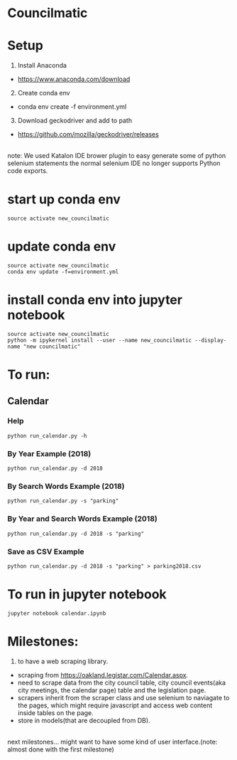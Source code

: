 # Councilmatic

# Setup

1. Install Anaconda 
  * https://www.anaconda.com/download
2. Create conda env
  * conda env create -f environment.yml
3. Download geckodriver and add to path
  * https://github.com/mozilla/geckodriver/releases
  <br>
note: We used Katalon IDE brower plugin to easy generate some of python selenium statements the normal selenium IDE no longer supports Python code exports.
  
# start up conda env
```
source activate new_councilmatic
```

# update conda env
```
source activate new_councilmatic
conda env update -f=environment.yml
```

# install conda env into jupyter notebook
```
source activate new_councilmatic
python -m ipykernel install --user --name new_councilmatic --display-name "new councilmatic"
```

# To run:

## Calendar

### Help

```
python run_calendar.py -h
```

### By Year Example (2018)

```
python run_calendar.py -d 2018
```

### By Search Words Example (2018)

```
python run_calendar.py -s "parking"
```

### By Year and Search Words Example (2018)

```
python run_calendar.py -d 2018 -s "parking"
```

### Save as CSV Example

```
python run_calendar.py -d 2018 -s "parking" > parking2018.csv
```

# To run in jupyter notebook
```
jupyter notebook calendar.ipynb
```

# Milestones:
1. to have a web scraping library.
  * scraping from https://oakland.legistar.com/Calendar.aspx.
  * need to scrape data from the city council table, city council events(aka city meetings, the calendar page) table and the legislation page.
  * scrapers inherit from the scraper class and use selenium to naviagate to the pages, which might require javascript and access web content inside tables on the page.
  * store in models(that are decoupled from DB).
  <br>
 next milestones...
 might want to have some kind of user interface.(note: almost done with the first milestone)

